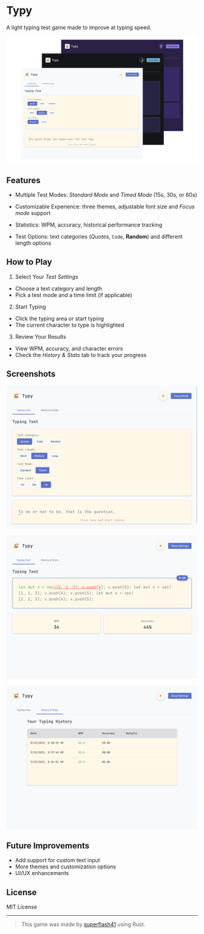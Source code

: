 # Typy

A light typing test game made to improve at typing speed.

<p align="center">
  <img src="./screenshots/themes.png" width="700">
</p>

## Features

- Multiple Test Modes: *Standard Mode* and *Timed Mode* (15s, 30s, or 60s)

- Customizable Experience: three themes, adjustable font size and *Focus mode* support

- Statistics: WPM, accuracy, historical performance tracking

- Test Options: text categories (*Quotes*, `Code`, **Random**) and different length options

## How to Play

1. Select Your *Test Settings*
- Choose a text category and length
- Pick a test mode and a time limit (if applicable)

2. Start Typing
- Click the typing area or start typing
- The current character to type is highlighted

3. Review Your Results
- View WPM, accuracy, and character errors
- Check the *History & Stats* tab to track your progress

## Screenshots

<p align="center">
  <img src="./screenshots/settings.png" width="700">
</p>

<p align="center">
  <img src="./screenshots/game.png" width="700">
</p>

<p align="center">
  <img src="./screenshots/history.png" width="700">
</p>

## Future Improvements

- Add support for custom text input
- More themes and customization options
- UI/UX enhancements

## License

MIT License

---

> This game was made by [superflash41](https://github.com/superflash41) using Rust.